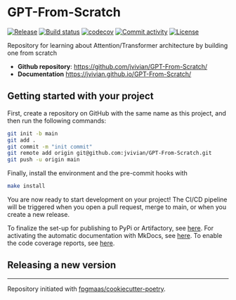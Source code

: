 # GPT-From-Scratch

[![Release](https://img.shields.io/github/v/release/jvivian/GPT-From-Scratch)](https://img.shields.io/github/v/release/jvivian/GPT-From-Scratch)
[![Build status](https://img.shields.io/github/actions/workflow/status/jvivian/GPT-From-Scratch/main.yml?branch=main)](https://github.com/jvivian/GPT-From-Scratch/actions/workflows/main.yml?query=branch%3Amain)
[![codecov](https://codecov.io/gh/jvivian/GPT-From-Scratch/branch/main/graph/badge.svg)](https://codecov.io/gh/jvivian/GPT-From-Scratch)
[![Commit activity](https://img.shields.io/github/commit-activity/m/jvivian/GPT-From-Scratch)](https://img.shields.io/github/commit-activity/m/jvivian/GPT-From-Scratch)
[![License](https://img.shields.io/github/license/jvivian/GPT-From-Scratch)](https://img.shields.io/github/license/jvivian/GPT-From-Scratch)

Repository for learning about Attention/Transformer architecture by building one from scratch

- **Github repository**: <https://github.com/jvivian/GPT-From-Scratch/>
- **Documentation** <https://jvivian.github.io/GPT-From-Scratch/>

## Getting started with your project

First, create a repository on GitHub with the same name as this project, and then run the following commands:

``` bash
git init -b main
git add .
git commit -m "init commit"
git remote add origin git@github.com:jvivian/GPT-From-Scratch.git
git push -u origin main
```

Finally, install the environment and the pre-commit hooks with 

```bash
make install
```

You are now ready to start development on your project! The CI/CD
pipeline will be triggered when you open a pull request, merge to main,
or when you create a new release.

To finalize the set-up for publishing to PyPi or Artifactory, see
[here](https://fpgmaas.github.io/cookiecutter-poetry/features/publishing/#set-up-for-pypi).
For activating the automatic documentation with MkDocs, see
[here](https://fpgmaas.github.io/cookiecutter-poetry/features/mkdocs/#enabling-the-documentation-on-github).
To enable the code coverage reports, see [here](https://fpgmaas.github.io/cookiecutter-poetry/features/codecov/).

## Releasing a new version



---

Repository initiated with [fpgmaas/cookiecutter-poetry](https://github.com/fpgmaas/cookiecutter-poetry).